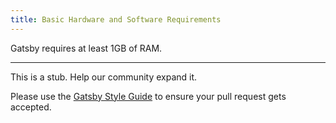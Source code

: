 ```yaml
---
title: Basic Hardware and Software Requirements
---
```


Gatsby requires at least 1GB of RAM.

------

This is a stub. Help our community expand it.

Please use the [Gatsby Style Guide](/contributing/gatsby-style-guide/) to ensure your pull request gets accepted.
